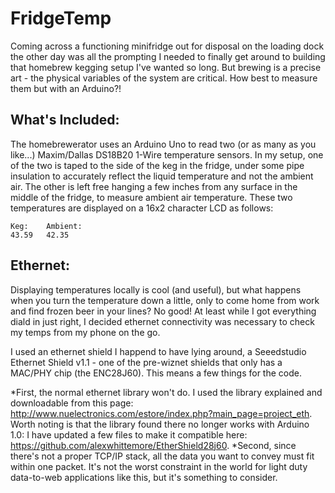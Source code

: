 FridgeTemp
===============================

Coming across a functioning minifridge out for disposal on the loading dock the other day was all the prompting I needed to finally get around to building that homebrew kegging setup I've wanted so long. But brewing is a precise art - the physical variables of the system are critical. How best to measure them but with an Arduino?!

What's Included:
----------------
The homebrewerator uses an Arduino Uno to read two (or as many as you like...) Maxim/Dallas DS18B20 1-Wire temperature sensors. In my setup, one of the two is taped to the side of the keg in the fridge, under some pipe insulation to accurately reflect the liquid temperature and not the ambient air. The other is left free hanging a few inches from any surface in the middle of the fridge, to measure ambient air temperature. These two temperatures are displayed on a 16x2 character LCD as follows:

```
Keg:    Ambient:
43.59   42.35
```

Ethernet:
---------
Displaying temperatures locally is cool (and useful), but what happens when you turn the temperature down a little, only to come home from work and find frozen beer in your lines? No good! At least while I got everything diald in just right, I decided ethernet connectivity was necessary to check my temps from my phone on the go.

I used an ethernet shield I happend to have lying around, a Seeedstudio Ethernet Shield v1.1 - one of the pre-wiznet shields that only has a MAC/PHY chip (the ENC28J60). This means a few things for the code.

*First, the normal ethernet library won't do. I used the library explained and downloadable from this page: http://www.nuelectronics.com/estore/index.php?main_page=project_eth. Worth noting is that the library found there no longer works with Arduino 1.0: I have updated a few files to make it compatible here: https://github.com/alexwhittemore/EtherShield28j60.
*Second, since there's not a proper TCP/IP stack, all the data you want to convey must fit within one packet. It's not the worst constraint in the world for light duty data-to-web applications like this, but it's something to consider.

